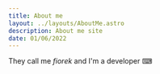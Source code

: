 ```yaml
---
title: About me
layout: ../layouts/AboutMe.astro
description: About me site
date: 01/06/2022
---
```


They call me _fiorek_ and I'm a developer ⌨
